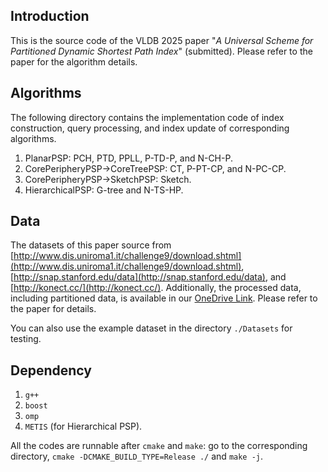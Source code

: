 ## Introduction
This is the source code of the VLDB 2025 paper "*A Universal Scheme for Partitioned Dynamic Shortest Path Index*" (submitted). Please refer to the paper for the algorithm details.

## Algorithms

The following directory contains the implementation code of index construction, query processing, and index update of corresponding algorithms.

1. PlanarPSP: PCH, PTD, PPLL, P-TD-P, and N-CH-P.
1. CorePeripheryPSP->CoreTreePSP: CT, P-PT-CP, and N-PC-CP.
1. CorePeripheryPSP->SketchPSP: Sketch.
1. HierarchicalPSP: G-tree and N-TS-HP.

## Data
The datasets of this paper source from [http://www.dis.uniroma1.it/challenge9/download.shtml](http://www.dis.uniroma1.it/challenge9/download.shtml), [http://snap.stanford.edu/data](http://snap.stanford.edu/data), and [http://konect.cc/](http://konect.cc/). 
Additionally, the processed data, including partitioned data, is available in our [OneDrive Link](https://hkustgz-my.sharepoint.com/:f:/g/personal/xzhouby_connect_hkust-gz_edu_cn/EkEOQqUbSMZKioVFPdUvJisBSvhvzn0dR-ubJtpt7pmX5A?e=UWolbO). Please refer to the paper for details.

You can also use the example dataset in the directory `./Datasets` for testing.


## Dependency

1. `g++` 
2. `boost`
3. `omp`
1. `METIS` (for Hierarchical PSP).

All the codes are runnable after `cmake` and `make`: go to the corresponding directory, `cmake -DCMAKE_BUILD_TYPE=Release ./` and `make -j`.
